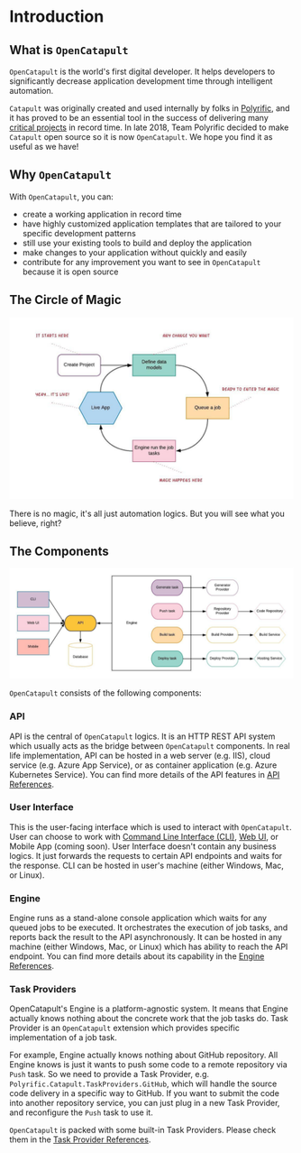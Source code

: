 # Introduction

## What is `OpenCatapult`

`OpenCatapult` is the world's first digital developer. It helps developers to significantly decrease application development time through intelligent automation.

`Catapult` was originally created and used internally by folks in [Polyrific](https://polyrific.com), and it has proved to be an essential tool in the success of delivering many [critical projects](https://polyrific.com/past-projects) in record time. In late 2018, Team Polyrific decided to make `Catapult` open source so it is now `OpenCatapult`. We hope you find it as useful as we have!

## Why `OpenCatapult`

With `OpenCatapult`, you can:

* create a working application in record time
* have highly customized application templates that are tailored to your specific development patterns
* still use your existing tools to build and deploy the application
* make changes to your application without quickly and easily
* contribute for any improvement you want to see in `OpenCatapult` because it is open source

## The Circle of Magic

![Circle of Magic](../img/circle.jpeg)

There is no magic, it's all just automation logics. But you will see what you believe, right?

## The Components

![Architecture](../img/general-arch.jpeg)

`OpenCatapult` consists of the following components:

### API

API is the central of `OpenCatapult` logics. It is an HTTP REST API system which usually acts as the bridge between `OpenCatapult` components. In real life implementation, API can be hosted in a web server (e.g. IIS), cloud service (e.g. Azure App Service), or as container application (e.g. Azure Kubernetes Service). You can find more details of the API features in [API References](../api/api.md).

### User Interface

This is the user-facing interface which is used to interact with `OpenCatapult`. User can choose to work with [Command Line Interface \(CLI\)](../cli/cli.md), [Web UI](../web/web.md), or Mobile App \(coming soon\). User Interface doesn't contain any business logics. It just forwards the requests to certain API endpoints and waits for the response. CLI can be hosted in user's machine (either Windows, Mac, or Linux).

### Engine

Engine runs as a stand-alone console application which waits for any queued jobs to be executed. It orchestrates the execution of job tasks, and reports back the result to the API asynchronously. It can be hosted in any machine (either Windows, Mac, or Linux) which has ability to reach the API endpoint. You can find more details about its capability in the [Engine References](../engine/engine.md).

### Task Providers

OpenCatapult's Engine is a platform-agnostic system. It means that Engine actually knows nothing about the concrete work that the job tasks do.
Task Provider is an `OpenCatapult` extension which provides specific implementation of a job task.

For example, Engine actually knows nothing about GitHub repository. All Engine knows is just it wants to push some code to a remote repository via `Push` task. So we need to provide a Task Provider, e.g. `Polyrific.Catapult.TaskProviders.GitHub`, which will handle the source code delivery in a specific way to GitHub. If you want to submit the code into another repository service, you can just plug in a new Task Provider, and reconfigure the `Push` task to use it.

`OpenCatapult` is packed with some built-in Task Providers. Please check them in the [Task Provider References](../task-providers/task-provider.md).
